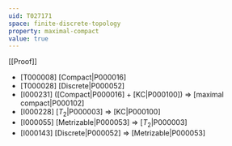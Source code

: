```yaml
---
uid: T027171
space: finite-discrete-topology
property: maximal-compact
value: true
---
```

[[Proof]]

* [T000008] [Compact|P000016]
* [T000028] [Discrete|P000052]
* [I000231] ([Compact|P000016] + [KC|P000100]) => [maximal compact|P000102]
* [I000228] [$T_2$|P000003] => [KC|P000100]
* [I000055] [Metrizable|P000053] => [$T_2$|P000003]
* [I000143] [Discrete|P000052] => [Metrizable|P000053]

